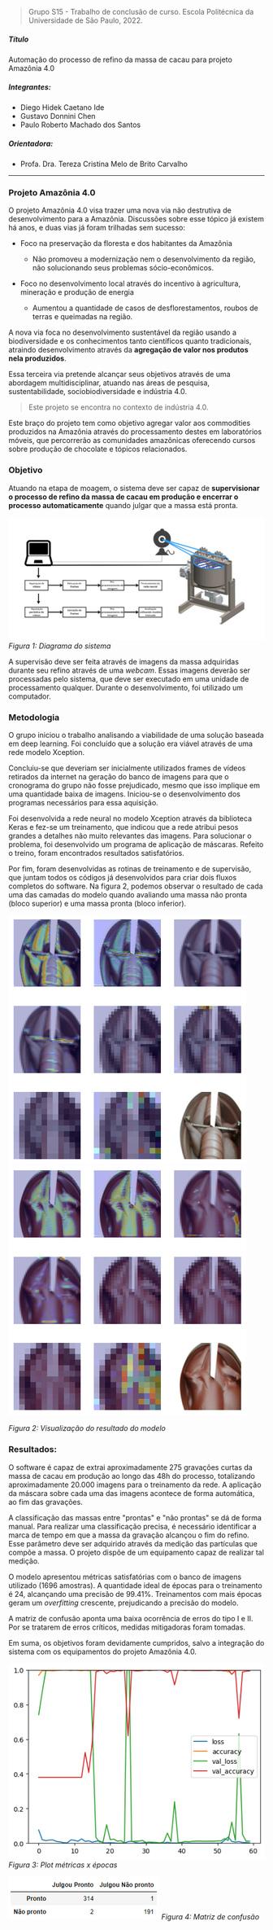 > Grupo S15 - Trabalho de conclusão de curso.
> Escola Politécnica da Universidade de São Paulo, 2022.

##### Título
Automação do processo de refino da massa de cacau para projeto Amazônia 4.0

##### Integrantes: 
- Diego Hidek Caetano Ide
- Gustavo Donnini Chen
- Paulo Roberto Machado dos Santos


##### Orientadora:
- Profa. Dra. Tereza Cristina Melo de Brito Carvalho

------

### Projeto Amazônia 4.0

O projeto Amazônia 4.0 visa trazer uma nova via não destrutiva de desenvolvimento para a Amazônia. Discussões sobre esse tópico já existem há anos, e duas vias já foram trilhadas sem sucesso:

- Foco na preservação da floresta e dos habitantes da Amazônia
  - Não promoveu a modernização nem o desenvolvimento da região, não solucionando seus problemas sócio-econômicos.
    
- Foco no desenvolvimento local através do incentivo à agricultura, mineração e produção de energia
  - Aumentou a quantidade de casos de desflorestamentos, roubos de terras e queimadas na região.

A nova via foca no desenvolvimento sustentável da região usando a biodiversidade e os conhecimentos tanto científicos quanto tradicionais, atraindo desenvolvimento através da **agregação de valor nos produtos nela produzidos**.

Essa terceira via pretende alcançar seus objetivos através de uma abordagem multidisciplinar, atuando nas áreas de pesquisa, sustentabilidade, sociobiodiversidade e indústria 4.0.
> Este projeto se encontra no contexto de indústria 4.0.

Este braço do projeto tem como objetivo agregar valor aos commodities produzidos na Amazônia através do processamento destes em laboratórios móveis, que percorrerão as comunidades amazônicas oferecendo cursos sobre produção de chocolate e tópicos relacionados.

### Objetivo

Atuando na etapa de moagem, o sistema deve ser capaz de **supervisionar o processo de refino da massa de cacau em produção e encerrar o processo automaticamente** quando julgar que a massa está pronta.

![diagrama do sistema](./resources/images/diagrama.png "diagrama do sistema")
*Figura 1: Diagrama do sistema*

A supervisão deve ser feita através de imagens da massa adquiridas durante seu refino através de uma *webcam*. Essas imagens deverão ser processadas pelo sistema, que deve ser executado em uma unidade de processamento qualquer. Durante o desenvolvimento, foi utilizado um computador.

### Metodologia

O grupo iniciou o trabalho analisando a viabilidade de uma solução baseada em deep learning. Foi concluído que a solução era viável através de uma rede modelo Xception.

Concluiu-se que deveriam ser inicialmente utilizados frames de vídeos retirados da internet na geração do banco de imagens para que  o cronograma do grupo não fosse prejudicado, mesmo que isso implique em uma quantidade baixa de imagens. Iniciou-se o desenvolvimento dos programas necessários para essa aquisição.

Foi desenvolvida a rede neural no modelo Xception através da biblioteca Keras e fez-se um treinamento, que indicou que a rede atribui pesos grandes a detalhes não muito relevantes das imagens. Para solucionar o problema, foi desenvolvido um programa de aplicação de máscaras. Refeito o treino, foram encontrados resultados satisfatórios.

Por fim, foram desenvolvidas as rotinas de treinamento e de supervisão, que juntam todos os códigos já desenvolvidos para criar dois fluxos completos do software. Na figura 2, podemos observar o resultado de cada uma das camadas do modelo quando avaliando uma massa não pronta (bloco superior) e uma massa pronta (bloco inferior).

![visualização n pronto](./resources/images/visualizacao_modelo_npronto.png "visualização n pronto")
![visualização pronto](./resources/images/visualizacao_modelo.png "visualização pronto")

*Figura 2: Visualização do resultado do modelo*

### Resultados:

O software é capaz de extrai aproximadamente 275 gravações curtas da massa de cacau em produção ao longo das 48h do processo, totalizando aproximadamente 20.000 imagens para o treinamento da rede. A aplicação da máscara sobre cada uma das imagens acontece de forma automática, ao fim das gravações.

A classificação das massas entre "prontas" e "não prontas" se dá de forma manual. Para realizar uma classificação precisa, é necessário identificar a marca de tempo em que a massa da gravação alcançou o fim do refino. Esse parâmetro deve ser adquirido através da medição das partículas que compõe a massa. O projeto dispõe de um equipamento capaz de realizar tal medição.

O modelo apresentou métricas satisfatórias com o banco de imagens utilizado (1696 amostras). A quantidade ideal de épocas para o treinamento é 24, alcançando uma precisão de 99.41%. Treinamentos com mais épocas geram um *overfitting* crescente, prejudicando a precisão do modelo.

A matriz de confusão aponta uma baixa ocorrência de erros do tipo I e II. Por se tratarem de erros críticos, medidas mitigadoras foram tomadas.

Em suma, os objetivos foram devidamente cumpridos, salvo a integração do sistema com os equipamentos do projeto Amazônia 4.0.

![gráfico overfitting](./resources/images/overfit.png "gráfico overfitting")
*Figura 3: Plot métricas x épocas*

![matriz confusão](./resources/images/matriz_de_confusao.png "matriz confusão")
*Figura 4: Matriz de confusão*